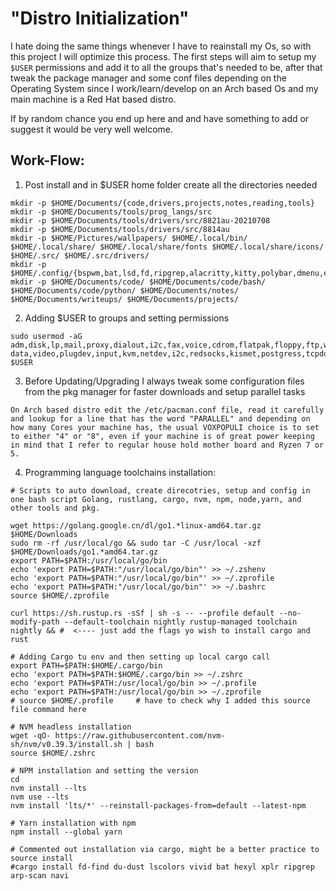 # "Distro Initialization"

I hate doing the same things whenever I have to reainstall my Os, so with this project I will optimize this process. The first
steps will aim to setup my `$USER` permissions and add it to all the groups that's needed to be, after that tweak the package
manager and some conf files depending on the Operating System since I work/learn/develop on an Arch based Os and my main machine
is a Red Hat based distro.

If by random chance you end up here and and have something to add or suggest it would be very well welcome.

## Work-Flow:
1. Post install and in $USER home folder create all the directories needed

``` 
mkdir -p $HOME/Documents/{code,drivers,projects,notes,reading,tools}
mkdir -p $HOME/Documents/tools/prog_langs/src
mkdir -p $HOME/Documents/tools/drivers/src/8821au-20210708
mkdir -p $HOME/Documents/tools/drivers/src/8814au
mkdir -p $HOME/Pictures/wallpapers/ $HOME/.local/bin/ $HOME/.local/share/ $HOME/.local/share/fonts $HOME/.local/share/icons/ $HOME/.src/ $HOME/.src/drivers/
mkdir -p $HOME/.config/{bspwm,bat,lsd,fd,ripgrep,alacritty,kitty,polybar,dmenu,eww,nvim,vim,zsh,bash,xplr,ranger,sxhkd,i3,autostart,neofetch,nuclei,protonvpn,termshark,dunst}
mkdir -p $HOME/Documents/code/ $HOME/Documents/code/bash/ $HOME/Documents/code/python/ $HOME/Documents/notes/ $HOME/Documents/writeups/ $HOME/Documents/projects/
```

2. Adding $USER to groups and setting permissions

```
sudo usermod -aG adm,disk,lp,mail,proxy,dialout,i2c,fax,voice,cdrom,flatpak,floppy,ftp,wheel,audio,,www-data,video,plugdev,input,kvm,netdev,i2c,redsocks,kismet,postgress,tcpdump,bluetooth,redis,mosquitto,rfkill,scanner,wireshark,docker,vboxusers,vboxsf,storage,http $USER
```

3. Before Updating/Upgrading I always tweak some configuration files from the pkg manager for faster downloads and setup parallel tasks

```
On Arch based distro edit the /etc/pacman.conf file, read it carefully and lookup for a line that has the word "PARALLEL" and depending on how many Cores your machine has, the usual VOXPOPULI choice is to set to either "4" or "8", even if your machine is of great power keeping in mind that I refer to regular house hold mother board and Ryzen 7 or 5.
```

4. Programming language toolchains installation:

```
# Scripts to auto download, create direcotries, setup and config in one bash script Golang, rustlang, cargo, nvm, npm, node,yarn, and other tools and pkg.

wget https://golang.google.cn/dl/go1.*linux-amd64.tar.gz $HOME/Downloads
sudo rm -rf /usr/local/go && sudo tar -C /usr/local -xzf $HOME/Downloads/go1.*amd64.tar.gz
export PATH=$PATH:/usr/local/go/bin
echo 'export PATH=$PATH:"/usr/local/go/bin"' >> ~/.zshenv
echo 'export PATH=$PATH:"/usr/local/go/bin"' >> ~/.zprofile
echo 'export PATH=$PATH:"/usr/local/go/bin"' >> ~/.bashrc
source $HOME/.zprofile

curl https://sh.rustup.rs -sSf | sh -s -- --profile default --no-modify-path --default-toolchain nightly rustup-managed toolchain nightly && #  <---- just add the flags yo wish to install cargo and rust

# Adding Cargo tu env and then setting up local cargo call
export PATH=$PATH:$HOME/.cargo/bin
echo 'export PATH=$PATH:$HOME/.cargo/bin >> ~/.zshrc
echo 'export PATH=$PATH:/usr/local/go/bin >> ~/.profile
echo 'export PATH=$PATH:/usr/local/go/bin >> ~/.zprofile
# source $HOME/.profile     # have to check why I added this source file command here

# NVM headless installation
wget -qO- https://raw.githubusercontent.com/nvm-sh/nvm/v0.39.3/install.sh | bash
source $HOME/.zshrc

# NPM installation and setting the version
cd
nvm install --lts
nvm use --lts
nvm install 'lts/*' --reinstall-packages-from=default --latest-npm

# Yarn installation with npm
npm install --global yarn

# Commented out installation via cargo, might be a better practice to source install
#cargo install fd-find du-dust lscolors vivid bat hexyl xplr ripgrep arp-scan navi
```